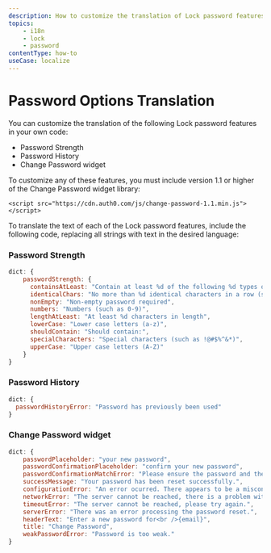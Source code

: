 ```yaml
---
description: How to customize the translation of Lock password features.
topics:
    - i18n
    - lock
    - password
contentType: how-to
useCase: localize
---
```

# Password Options Translation

You can customize the translation of the following Lock password features in your own code:

* Password Strength
* Password History
* Change Password widget

To customize any of these features, you must include version 1.1 or higher of the Change Password widget library:

`<script src="https://cdn.auth0.com/js/change-password-1.1.min.js"></script>`

To translate the text of each of the Lock password features, include the following code, replacing all strings with text in the desired language:

<!-- markdownlint-disable MD001 -->
### Password Strength

```js
dict: {
    passwordStrength: {
      containsAtLeast: "Contain at least %d of the following %d types of characters:",
      identicalChars: "No more than %d identical characters in a row (such as, \"%s\" not allowed)",
      nonEmpty: "Non-empty password required",
      numbers: "Numbers (such as 0-9)",
      lengthAtLeast: "At least %d characters in length",
      lowerCase: "Lower case letters (a-z)",
      shouldContain: "Should contain:",
      specialCharacters: "Special characters (such as !@#$%^&*)",
      upperCase: "Upper case letters (A-Z)"
    }
}
```

### Password History

```js
dict: {
  passwordHistoryError: "Password has previously been used"
}
```

### Change Password widget

```js
dict: {
    passwordPlaceholder: "your new password",
    passwordConfirmationPlaceholder: "confirm your new password",
    passwordConfirmationMatchError: "Please ensure the password and the confirmation are the same.",
    successMessage: "Your password has been reset successfully.",
    configurationError: "An error ocurred. There appears to be a misconfiguration in the form.",
    networkError: "The server cannot be reached, there is a problem with the network.",
    timeoutError: "The server cannot be reached, please try again.",
    serverError: "There was an error processing the password reset.",
    headerText: "Enter a new password for<br />{email}",
    title: "Change Password",
    weakPasswordError: "Password is too weak."
}
```